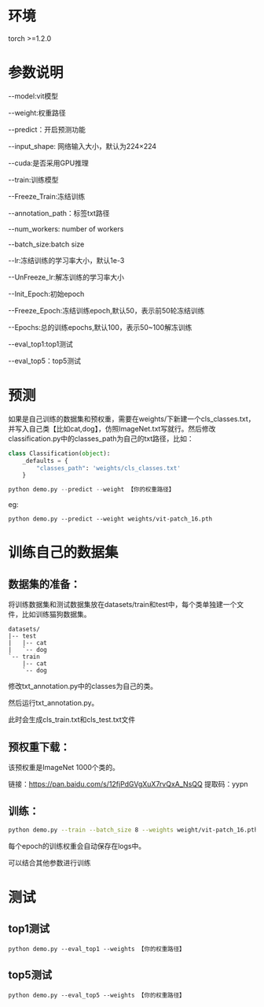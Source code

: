 # 环境

torch >=1.2.0

# 参数说明

--model:vit模型

--weight:权重路径

--predict：开启预测功能

--input_shape: 网络输入大小，默认为224×224

--cuda:是否采用GPU推理

--train:训练模型

--Freeze_Train:冻结训练

--annotation_path：标签txt路径

--num_workers: number of workers

--batch_size:batch size

--lr:冻结训练的学习率大小，默认1e-3

--UnFreeze_lr:解冻训练的学习率大小

--Init_Epoch:初始epoch

--Freeze_Epoch:冻结训练epoch,默认50，表示前50轮冻结训练

--Epochs:总的训练epochs,默认100，表示50~100解冻训练

--eval_top1:top1测试

--eval_top5：top5测试

# 预测

如果是自己训练的数据集和预权重，需要在weights/下新建一个cls_classes.txt，并写入自己类【比如cat,dog】，仿照ImageNet.txt写就行。然后修改classification.py中的classes_path为自己的txt路径，比如：

```python
class Classification(object):
    _defaults = {
        "classes_path": 'weights/cls_classes.txt'
    }
```



```python
python demo.py --predict --weight 【你的权重路径】
```

eg:

```pyhon
python demo.py --predict --weight weights/vit-patch_16.pth
```

# 训练自己的数据集

## 数据集的准备：

将训练数据集和测试数据集放在datasets/train和test中，每个类单独建一个文件，比如训练猫狗数据集。

```shell
datasets/
|-- test
|   |-- cat
|   `-- dog
`-- train
    |-- cat
    `-- dog

```

修改txt_annotation.py中的classes为自己的类。

然后运行txt_annotation.py。

此时会生成cls_train.txt和cls_test.txt文件

## 预权重下载：

该预权重是ImageNet 1000个类的。

链接：https://pan.baidu.com/s/12fjPdGVgXuX7rvQxA_NsQQ 
提取码：yypn

## 训练：

```bash
python demo.py --train --batch_size 8 --weights weight/vit-patch_16.pth
```

每个epoch的训练权重会自动保存在logs中。

可以结合其他参数进行训练

# 测试

## top1测试

```
python demo.py --eval_top1 --weights 【你的权重路径】
```

## top5测试

```
python demo.py --eval_top5 --weights 【你的权重路径】
```

